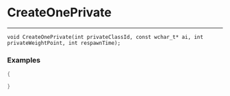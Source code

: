 # CreateOnePrivate
---
```
void CreateOnePrivate(int privateClassId, const wchar_t* ai, int privateWeightPoint, int respawnTime);
```

### Examples
```cpp - C++
{

}
```
